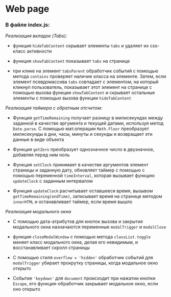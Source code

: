 # Web page

### В файле index.js:  

_Реализация вкладок (Tabs):_

- функция `hideTabContent` скрывает элементы `tabs` и удаляет их css-класс активности  

- функция `showTabContent` показывает `tabs` на странице  

- при клике на элемент `tabsParent` обработчик событий с помощью метода `contains` проверяет наличие 
  класса на элементе. Затем, если элемент псевдомассива `tabs` совпадает с элементом, на который кликнул пользователь, 
  показывает этот элемент на странице с помощью вызова функции `showTabContent` и скрывает 
  остальные элементы с помощью вызова функции `hideTabContent`  
  
_Реализация таймера с обратным отсчетом:_  

- Функция `getTimeRemaining` получает разницу в милисекундах между заданной в качестве аргумента и
  текущей датами, используя метод `Date.parse`. С помощью мат.операции `Math.Floor` преобразует 
  милисекунды в дни, часы, минуты и секунды и возвращает эти данные в виде объекта  
  
- Функция `getZero` преобразует однозначное число в двузначное, добавляя перед ним ноль  
  
- Функция `setClock` принимает в качестве аргументов элемент страницы и заданную дату, обновляет
таймер с помощью с помощью переменной `timeInterval`, которая вызывает функцию `updateClock` с заданным интервалом 
  
- Функция `updateClock` расчитывает оставшееся время, вызывом `getTimeRemaining(endTime)`, записывает время на странице
методом `innerHTML` и останавливает таймер, если время вышло  
  
_Реализация модального окна_  

- С помощью дата-атрибутов для кнопок вызова и закрытия модального окна назначаются переменные `modalTrigger` и `modalClose`  

- функция `closeModalWindow` с помощью метода `classList.toggle` меняет класс модального окна, делая его невидимым, и восстанавливает скролл страницы

- С помощью стиля `overflow = 'hidden'` обработчик событий для `modalTrigger` убирает прокрутку страницы, когда модальное окно открыто

- Событие `'keydown'` для `document` происходит при  нажатии кнопки `Escape`, его функция-обработчик закрывает модальное окно, если оно открыто
  
